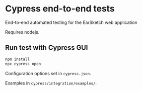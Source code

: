 # Cypress end-to-end tests

End-to-end automated testing for the EarSketch web application

Requires nodejs.


## Run test with Cypress GUI

```bash
npm install
npx cypress open
```

Configuration options set in `cypress.json`.

Examples in `cypress/integration/examples/`.
